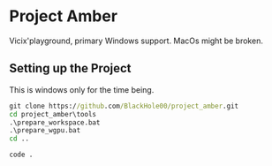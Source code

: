 # Project Amber

Vicix'playground, primary Windows support. MacOs might be broken.

## Setting up the Project
This is windows only for the time being.

```bat
git clone https://github.com/BlackHole00/project_amber.git
cd project_amber\tools
.\prepare_workspace.bat
.\prepare_wgpu.bat
cd ..

code .
```
